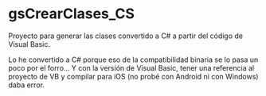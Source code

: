 # gsCrearClases_CS

Proyecto para generar las clases convertido a C# a partir del código de Visual Basic.

Lo he convertido a C# porque eso de la compatibilidad binaria se lo pasa un poco por el forro... Y con la versión de Visual Basic, tener una referencia al proyecto de VB y compilar para iOS (no probé con Android ni con Windows) daba error.
